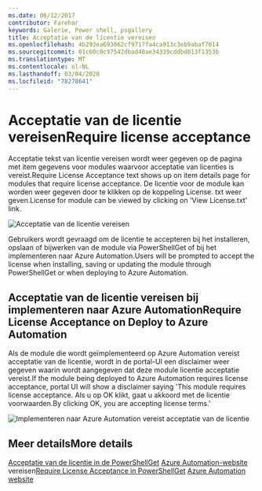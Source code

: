 ```yaml
---
ms.date: 06/12/2017
contributor: Farehar
keywords: Galerie, Power shell, psgallery
title: Acceptatie van de licentie vereisen
ms.openlocfilehash: 4b293ea693062cf9717fa4ca913c3eb9abaf7014
ms.sourcegitcommit: 01c60c0c97542dbad48ae34339cddbd813f1353b
ms.translationtype: MT
ms.contentlocale: nl-NL
ms.lasthandoff: 03/04/2020
ms.locfileid: "78278641"
---
```

# <a name="require-license-acceptance"></a><span data-ttu-id="e6b5a-103">Acceptatie van de licentie vereisen</span><span class="sxs-lookup"><span data-stu-id="e6b5a-103">Require license acceptance</span></span>

<span data-ttu-id="e6b5a-104">Acceptatie tekst van licentie vereisen wordt weer gegeven op de pagina met item gegevens voor modules waarvoor acceptatie van licenties is vereist.</span><span class="sxs-lookup"><span data-stu-id="e6b5a-104">Require License Acceptance text shows up on item details page for modules that require license acceptance.</span></span> <span data-ttu-id="e6b5a-105">De licentie voor de module kan worden weer gegeven door te klikken op de koppeling License. txt weer geven.</span><span class="sxs-lookup"><span data-stu-id="e6b5a-105">License for module can be viewed by clicking on 'View License.txt' link.</span></span>

![Acceptatie van de licentie vereisen](media/packages-that-require-license-acceptance/RequireLicenseAcceptance.png)

<span data-ttu-id="e6b5a-107">Gebruikers wordt gevraagd om de licentie te accepteren bij het installeren, opslaan of bijwerken van de module via PowerShellGet of bij het implementeren naar Azure Automation.</span><span class="sxs-lookup"><span data-stu-id="e6b5a-107">Users will be prompted to accept the license when installing, saving or updating the module through PowerShellGet or when deploying to Azure Automation.</span></span>

## <a name="require-license-acceptance-on-deploy-to-azure-automation"></a><span data-ttu-id="e6b5a-108">Acceptatie van de licentie vereisen bij implementeren naar Azure Automation</span><span class="sxs-lookup"><span data-stu-id="e6b5a-108">Require License Acceptance on Deploy to Azure Automation</span></span>

<span data-ttu-id="e6b5a-109">Als de module die wordt geïmplementeerd op Azure Automation vereist acceptatie van de licentie, wordt in de portal-UI een disclaimer weer gegeven waarin wordt aangegeven dat deze module licentie acceptatie vereist.</span><span class="sxs-lookup"><span data-stu-id="e6b5a-109">If the module being deployed to Azure Automation requires license acceptance, portal UI will show a disclaimer saying 'This module requires license acceptance.</span></span> <span data-ttu-id="e6b5a-110">Als u op OK klikt, gaat u akkoord met de licentie voorwaarden.</span><span class="sxs-lookup"><span data-stu-id="e6b5a-110">By clicking OK, you are accepting license terms.'</span></span>

![Implementeren naar Azure Automation vereist acceptatie van de licentie](media/packages-that-require-license-acceptance/DeployToAzureAutomationRequireLicenseAcceptanceDisclaimer.png)

## <a name="more-details"></a><span data-ttu-id="e6b5a-112">Meer details</span><span class="sxs-lookup"><span data-stu-id="e6b5a-112">More details</span></span>

<span data-ttu-id="e6b5a-113">[Acceptatie van de licentie in de PowerShellGet](../../concepts/module-license-acceptance.md)
[Azure Automation-website](/azure/automation) vereisen</span><span class="sxs-lookup"><span data-stu-id="e6b5a-113">[Require License Acceptance in PowerShellGet](../../concepts/module-license-acceptance.md)
[Azure Automation website](/azure/automation)</span></span>
